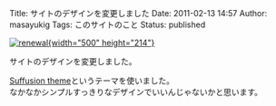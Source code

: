 Title: サイトのデザインを変更しました
Date: 2011-02-13 14:57
Author: masayukig
Tags: このサイトのこと
Status: published

[![renewal](http://farm5.static.flickr.com/4114/5440281951_2d987d2fd5.jpg){width="500"
height="214"}](http://www.flickr.com/photos/masayun/5440281951/ "renewal by masayukig, on Flickr")

サイトのデザインを変更しました。

[Suffusion
theme](http://www.aquoid.com/news/themes/suffusion/)というテーマを使いました。  
なかなかシンプルすっきりなデザインでいいんじゃないかと思います。

